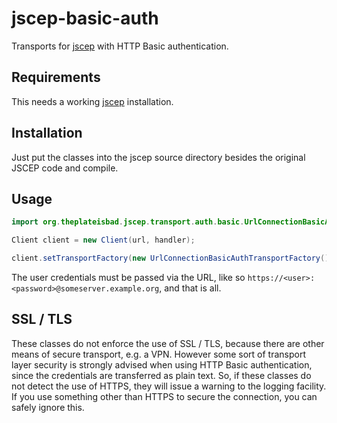 # jscep-basic-auth
Transports for [jscep](https://github.com/jscep/jscep) with HTTP Basic authentication.

## Requirements

This needs a working [jscep](https://github.com/jscep/jscep) installation.

## Installation

Just put the classes into the jscep source directory besides the original JSCEP code and compile.

## Usage

```java
import org.theplateisbad.jscep.transport.auth.basic.UrlConnectionBasicAuthTransportFactory;

Client client = new Client(url, handler);

client.setTransportFactory(new UrlConnectionBasicAuthTransportFactory());
```

The user credentials must be passed via the URL, like so `https://<user>:<password>@someserver.example.org`, and that is all.

## SSL / TLS

These classes do not enforce the use of SSL / TLS, because there are other means of secure transport, e.g. a VPN. However some sort of transport layer security is strongly advised when using HTTP Basic authentication, since the credentials are transferred as plain text. So, if these classes do not detect the use of HTTPS, they will issue a warning to the logging facility. If you use something other than HTTPS to secure the connection, you can safely ignore this.